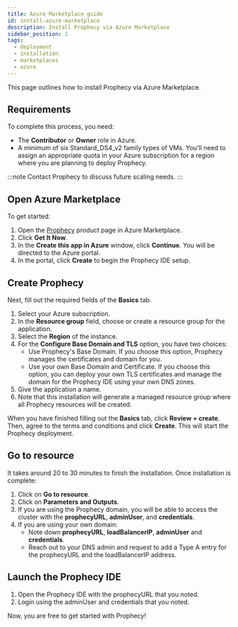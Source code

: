 ```yaml
---
title: Azure Marketplace guide
id: install-azure-marketplace
description: Install Prophecy via Azure Marketplace
sidebar_position: 1
tags:
  - deployment
  - installation
  - marketplaces
  - azure
---
```


This page outlines how to install Prophecy via Azure Marketplace.

## Requirements

To complete this process, you need:

- The **Contributor** or **Owner** role in Azure.
- A minimum of six Standard_DS4_v2 family types of VMs. You'll need to assign an appropriate quota in your Azure subscription for a region where you are planning to deploy Prophecy.

:::note
Contact Prophecy to discuss future scaling needs.
:::

## Open Azure Marketplace

To get started:

1. Open the [Prophecy](https://azuremarketplace.microsoft.com/en-us/marketplace/apps/simpledatalabsinc1635791235920.prophecy-data-engineering) product page in Azure Marketplace.
2. Click **Get It Now**.
3. In the **Create this app in Azure** window, click **Continue**. You will be directed to the Azure portal.
4. In the portal, click **Create** to begin the Prophecy IDE setup.

## Create Prophecy

Next, fill out the required fields of the **Basics** tab.

1. Select your Azure subscription.
1. In the **Resource group** field, choose or create a resource group for the application.
1. Select the **Region** of the instance.
1. For the **Configure Base Domain and TLS** option, you have two choices:
   - Use Prophecy's Base Domain. If you choose this option, Prophecy manages the certificates and domain for you.
   - Use your own Base Domain and Certificate. If you choose this option, you can deploy your own TLS certificates and manage the domain for the Prophecy IDE using your own DNS zones.
1. Give the application a name.
1. Note that this installation will generate a managed resource group where all Prophecy resources will be created.

When you have finished filling out the **Basics** tab, click **Review + create**. Then, agree to the terms and conditions and click **Create**. This will start the Prophecy deployment.

## Go to resource

It takes around 20 to 30 minutes to finish the installation. Once installation is complete:

1. Click on **Go to resource**.
2. Click on **Parameters and Outputs**.
3. If you are using the Prophecy domain, you will be able to access the cluster with the **prophecyURL**, **adminUser**, and **credentials**.
4. If you are using your own domain:
   - Note down **prophecyURL**, **loadBalancerIP**, **adminUser** and **credentials**.
   - Reach out to your DNS admin and request to add a Type A entry for the prophecyURL and the loadBalancerIP address.

## Launch the Prophecy IDE

1. Open the Prophecy IDE with the prophecyURL that you noted.
2. Login using the adminUser and credentials that you noted.

Now, you are free to get started with Prophecy!
